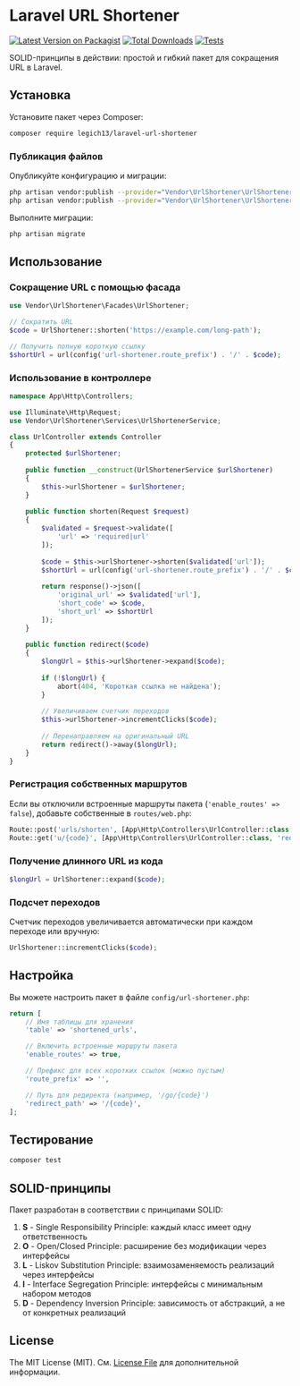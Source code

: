 # Laravel URL Shortener

[![Latest Version on Packagist](https://img.shields.io/packagist/v/vendor/laravel-url-shortener.svg)](https://packagist.org/packages/vendor/laravel-url-shortener)
[![Total Downloads](https://img.shields.io/packagist/dt/vendor/laravel-url-shortener.svg)](https://packagist.org/packages/vendor/laravel-url-shortener)
[![Tests](https://github.com/vendor/laravel-url-shortener/actions/workflows/run-tests.yml/badge.svg)](https://github.com/vendor/laravel-url-shortener/actions/workflows/run-tests.yml)

SOLID-принципы в действии: простой и гибкий пакет для сокращения URL в Laravel.

## Установка

Установите пакет через Composer:

```bash
composer require legich13/laravel-url-shortener
```

### Публикация файлов

Опубликуйте конфигурацию и миграции:

```bash
php artisan vendor:publish --provider="Vendor\UrlShortener\UrlShortenerServiceProvider" --tag="config"
php artisan vendor:publish --provider="Vendor\UrlShortener\UrlShortenerServiceProvider" --tag="migrations"
```

Выполните миграции:

```bash
php artisan migrate
```

## Использование

### Сокращение URL с помощью фасада

```php
use Vendor\UrlShortener\Facades\UrlShortener;

// Сократить URL
$code = UrlShortener::shorten('https://example.com/long-path');

// Получить полную короткую ссылку
$shortUrl = url(config('url-shortener.route_prefix') . '/' . $code);
```

### Использование в контроллере

```php
namespace App\Http\Controllers;

use Illuminate\Http\Request;
use Vendor\UrlShortener\Services\UrlShortenerService;

class UrlController extends Controller
{
    protected $urlShortener;
    
    public function __construct(UrlShortenerService $urlShortener)
    {
        $this->urlShortener = $urlShortener;
    }
    
    public function shorten(Request $request)
    {
        $validated = $request->validate([
            'url' => 'required|url'
        ]);
        
        $code = $this->urlShortener->shorten($validated['url']);
        $shortUrl = url(config('url-shortener.route_prefix') . '/' . $code);
        
        return response()->json([
            'original_url' => $validated['url'],
            'short_code' => $code,
            'short_url' => $shortUrl
        ]);
    }
    
    public function redirect($code)
    {
        $longUrl = $this->urlShortener->expand($code);
        
        if (!$longUrl) {
            abort(404, 'Короткая ссылка не найдена');
        }
        
        // Увеличиваем счетчик переходов
        $this->urlShortener->incrementClicks($code);
        
        // Перенаправляем на оригинальный URL
        return redirect()->away($longUrl);
    }
}
```

### Регистрация собственных маршрутов

Если вы отключили встроенные маршруты пакета (`'enable_routes' => false`), добавьте собственные в `routes/web.php`:

```php
Route::post('urls/shorten', [App\Http\Controllers\UrlController::class, 'shorten'])->name('urls.shorten');
Route::get('u/{code}', [App\Http\Controllers\UrlController::class, 'redirect'])->name('urls.redirect');
```

### Получение длинного URL из кода

```php
$longUrl = UrlShortener::expand($code);
```

### Подсчет переходов

Счетчик переходов увеличивается автоматически при каждом переходе или вручную:

```php
UrlShortener::incrementClicks($code);
```

## Настройка

Вы можете настроить пакет в файле `config/url-shortener.php`:

```php
return [
    // Имя таблицы для хранения
    'table' => 'shortened_urls',

    // Включить встроенные маршруты пакета
    'enable_routes' => true,

    // Префикс для всех коротких ссылок (можно пустым)
    'route_prefix' => '',

    // Путь для редиректа (например, '/go/{code}')
    'redirect_path' => '/{code}',
];
```

## Тестирование

```bash
composer test
```

## SOLID-принципы

Пакет разработан в соответствии с принципами SOLID:

1. **S** - Single Responsibility Principle: каждый класс имеет одну ответственность
2. **O** - Open/Closed Principle: расширение без модификации через интерфейсы
3. **L** - Liskov Substitution Principle: взаимозаменяемость реализаций через интерфейсы
4. **I** - Interface Segregation Principle: интерфейсы с минимальным набором методов
5. **D** - Dependency Inversion Principle: зависимость от абстракций, а не от конкретных реализаций

## License

The MIT License (MIT). См. [License File](LICENSE.md) для дополнительной информации. 